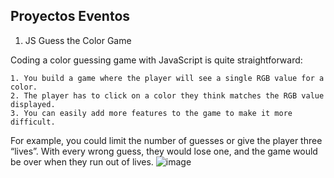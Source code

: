 ## Proyectos Eventos

1. JS Guess the Color Game

  Coding a color guessing game with JavaScript is quite straightforward:

    1. You build a game where the player will see a single RGB value for a color.
    2. The player has to click on a color they think matches the RGB value displayed.
    3. You can easily add more features to the game to make it more difficult.

For example, you could limit the number of guesses or give the player three “lives”. With every wrong guess, they would lose one, and the game would be over when they run out of lives.
![image](https://user-images.githubusercontent.com/8781623/197502808-9644aab8-7dc5-40ef-bf0b-0a3c9dc63a98.png)
